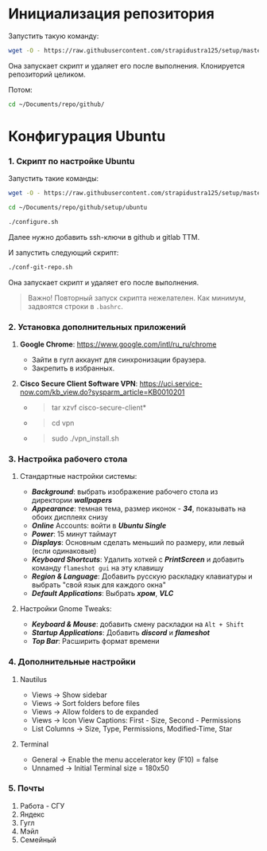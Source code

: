 # Инициализация репозитория

Запустить такую команду:

```bash
wget -O - https://raw.githubusercontent.com/strapidustra125/setup/master/scripts/init_this_repo.sh | bash || rm -rf init_this_repo.sh
```

Она запускает скрипт и удаляет его после выполнения.
Клонируется репозиторий целиком.

Потом:

```bash
cd ~/Documents/repo/github/
```

# Конфигурация Ubuntu

### 1. Скрипт по настройке Ubuntu

Запустить такие команды:

```bash
wget -O - https://raw.githubusercontent.com/strapidustra125/setup/master/scripts/init_this_repo.sh | bash || rm -rf init_this_repo.sh
```

```bash
cd ~/Documents/repo/github/setup/ubuntu
```

```bash
./configure.sh
```

Далее нужно добавить ssh-ключи в github и gitlab ТТМ.

И запустить следующий скрипт:

```bash
./conf-git-repo.sh
```

Она запускает скрипт и удаляет его после выполнения.

> Важно! Повторный запуск скрипта нежелателен. Как минимум, задвоятся строки в ```.bashrc```.

### 2. Установка дополнительных приложений

1. **Google Chrome**: https://www.google.com/intl/ru_ru/chrome
    - Зайти в гугл аккаунт для синхронизации браузера.
    - Закрепить в избранных.

2. **Cisco Secure Client Software VPN**: https://uci.service-now.com/kb_view.do?sysparm_article=KB0010201
    - > tar xzvf cisco-secure-client*
    - > cd vpn
    - > sudo ./vpn_install.sh

### 3. Настройка рабочего стола

1. Стандартные настройки системы:
    - **_Background_**: выбрать изображение рабочего стола из директории **_wallpapers_**
    - **_Appearance_**: темная тема, размер иконок - **_34_**, показывать на обоих дисплеях снизу
    - **_Online_** Accounts: войти в **_Ubuntu Single_**
    - **_Power_**: 15 минут таймаут
    - **_Displays_**: Основным сделать меньший по размеру, или левый (если одинаковые)
    - **_Keyboard Shortcuts_**: Удалить хоткей с **_PrintScreen_** и добавить команду ```flameshot gui``` на эту клавишу
    - **_Region & Language_**: Добавить русскую раскладку клавиатуры и выбрать "свой язык для каждого окна"
    - **_Default Applications_**: Выбрать **_хром_**, **_VLC_**

2. Настройки Gnome Tweaks:
    - **_Keyboard & Mouse_**: добавить смену раскладки на ```Alt + Shift```
    - **_Startup Applications_**: Добавить **_discord_** и **_flameshot_**
    - **_Top Bar_**: Расширить формат времени

### 4. Дополнительные настройки

1. Nautilus
    - Views -> Show sidebar
    - Views -> Sort folders before files
    - Views -> Allow folders to de expanded
    - Views -> Icon View Captions: First - Size, Second - Permissions
    - List Columns -> Size, Type, Permissions, Modified-Time, Star

2. Terminal
    - General -> Enable the menu accelerator key (F10) = false
    - Unnamed -> Initial Terminal size = 180x50

### 5. Почты

1. Работа - СГУ
2. Яндекс
3. Гугл
4. Мэйл
5. Семейный

